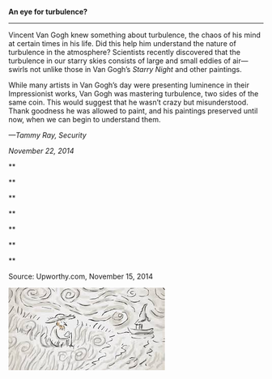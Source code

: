 **An eye for turbulence?**

****

Vincent Van Gogh knew something about turbulence, the chaos of his mind at certain times in his life. Did this help him understand the nature of turbulence in the atmosphere? Scientists recently discovered that the turbulence in our starry skies consists of large and small eddies of air—swirls not unlike those in Van Gogh’s *Starry Night* and other paintings.

While many artists in Van Gogh’s day were presenting luminence in their Impressionist works, Van Gogh was mastering turbulence, two sides of the same coin. This would suggest that he wasn’t crazy but misunderstood. Thank goodness he was allowed to paint, and his paintings preserved until now, when we can begin to understand them. 

*—Tammy Ray, Security*

*November 22, 2014*

**

**

**

**

**

**

**

Source: Upworthy.com, November 15, 2014

![](../images/14-11-22_51.7_VanGoghTurbulenceEDIT-1.jpeg)
